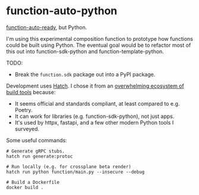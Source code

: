 # function-auto-python

[function-auto-ready], but Python.

I'm using this experimental composition function to prototype how functions
could be built using Python. The eventual goal would be to refactor most of
this out into function-sdk-python and function-template-python.

TODO:

* Break the `function.sdk` package out into a PyPI package.

Development uses [Hatch][hatch]. I chose it from an [overwhelming ecosystem of
build tools][too-many-tools] because:

* It seems official and standards compliant, at least compared to e.g. Poetry.
* It can work for libraries (e.g. function-sdk-python), not just apps.
* It's used by httpx, fastapi, and a few other modern Python tools I surveyed.

Some useful commands:

```shell
# Generate gRPC stubs.
hatch run generate:protoc

# Run locally (e.g. for crossplane beta render)
hatch run python function/main.py --insecure --debug

# Build a Dockerfile
docker build .
```

[function-auto-ready]: https://github.com/crossplane-contrib/function-auto-ready
[hatch]: https://github.com/pypa/hatch
[too-many-tools]: https://chriswarrick.com/blog/2023/01/15/how-to-improve-python-packaging/